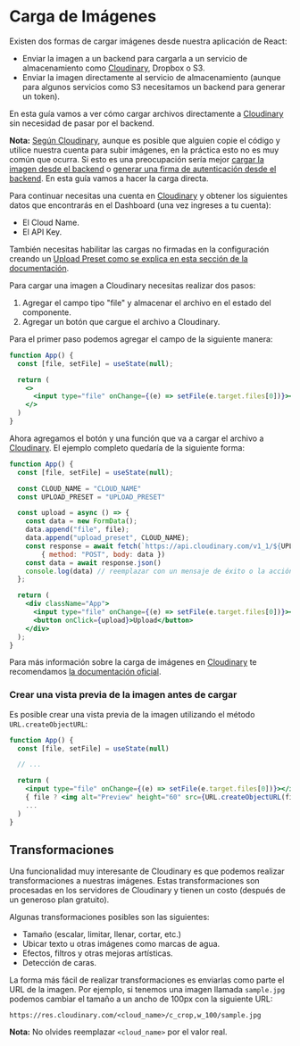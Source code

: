 # Carga de Imágenes

Existen dos formas de cargar imágenes desde nuestra aplicación de React:

* Enviar la imagen a un backend para cargarla a un servicio de almacenamiento como [Cloudinary](https://cloudinary.com/), Dropbox o S3.
* Enviar la imagen directamente al servicio de almacenamiento (aunque para algunos servicios como S3 necesitamos un backend para generar un token).

En esta guía vamos a ver cómo cargar archivos directamente a [Cloudinary](https://cloudinary.com/) sin necesidad de pasar por el backend.

**Nota:** [Según Cloudinary](https://support.cloudinary.com/hc/en-us/articles/208335975-How-safe-secure-is-it-to-use-unsigned-upload-from-web-browsers-or-mobile-clients), aunque es posible que alguien copie el código y utilice nuestra cuenta para subir imágenes, en la práctica esto no es muy común que ocurra. Si esto es una preocupación sería mejor [cargar la imagen desde el backend](../express-ii/carga-de-imagenes.md) o [generar una firma de autenticación desde el backend](https://cloudinary.com/documentation/upload_images#generating_authentication_signatures). En esta guía vamos a hacer la carga directa.

Para continuar necesitas una cuenta en [Cloudinary](https://cloudinary.com/) y obtener los siguientes datos que encontrarás en el Dashboard (una vez ingreses a tu cuenta):

* El Cloud Name.
* El API Key.

También necesitas habilitar las cargas no firmadas en la configuración creando un [Upload Preset como se explica en esta sección de la documentación](https://cloudinary.com/documentation/upload_presets).

Para cargar una imagen a Cloudinary necesitas realizar dos pasos:

1. Agregar el campo tipo "file" y almacenar el archivo en el estado del componente.
2. Agregar un botón que cargue el archivo a Cloudinary.

Para el primer paso podemos agregar el campo de la siguiente manera:

```jsx
function App() {
  const [file, setFile] = useState(null);

  return (
    <>
      <input type="file" onChange={(e) => setFile(e.target.files[0])}></input>
    </>
  )
}
```

Ahora agregamos el botón y una función que va a cargar el archivo a [Cloudinary](https://cloudinary.com/). El ejemplo completo quedaría de la siguiente forma:

```jsx
function App() {
  const [file, setFile] = useState(null);

  const CLOUD_NAME = "CLOUD_NAME"
  const UPLOAD_PRESET = "UPLOAD_PRESET"

  const upload = async () => {
    const data = new FormData();
    data.append("file", file);
    data.append("upload_preset", CLOUD_NAME);
    const response = await fetch(`https://api.cloudinary.com/v1_1/${UPLOAD_PRESET}/upload`, 
        { method: "POST", body: data })
    const data = await response.json()
    console.log(data) // reemplazar con un mensaje de éxito o la acción deseada
  };

  return (
    <div className="App">
      <input type="file" onChange={(e) => setFile(e.target.files[0])}></input>
      <button onClick={upload}>Upload</button>
    </div>
  );
}
```

Para más información sobre la carga de imágenes en [Cloudinary](https://cloudinary.com/) te recomendamos [la documentación oficial](https://cloudinary.com/documentation/image_upload_api_reference).

### Crear una vista previa de la imagen antes de cargar

Es posible crear una vista previa de la imagen utilizando el método `URL.createObjectURL`:

```jsx
function App() {
  const [file, setFile] = useState(null)

  // ...

  return (
    <input type="file" onChange={(e) => setFile(e.target.files[0])}></input>
    { file ? <img alt="Preview" height="60" src={URL.createObjectURL(file)} /> : null }
    ...
  )
}
```

## Transformaciones

Una funcionalidad muy interesante de Cloudinary es que podemos realizar transformaciones a nuestras imágenes. Estas transformaciones son procesadas en los servidores de Cloudinary y tienen un costo (después de un generoso plan gratuito).

Algunas transformaciones posibles son las siguientes:

* Tamaño (escalar, limitar, llenar, cortar, etc.)
* Ubicar texto u otras imágenes como marcas de agua.
* Efectos, filtros y otras mejoras artísticas.
* Detección de caras.

La forma más fácil de realizar transformaciones es enviarlas como parte el URL de la imagen. Por ejemplo, si tenemos una imagen llamada `sample.jpg` podemos cambiar el tamaño a un ancho de 100px con la siguiente URL:

```
https://res.cloudinary.com/<cloud_name>/c_crop,w_100/sample.jpg
```

**Nota:** No olvides reemplazar `<cloud_name>` por el valor real.




